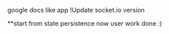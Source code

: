 google docs like app 
!Update socket.io version 

**start from state persistence now user work done :) 